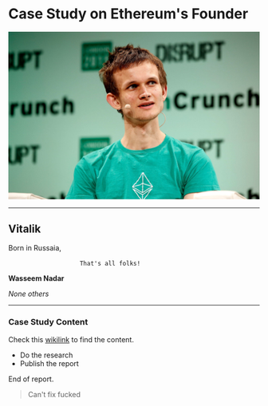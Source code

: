 # Case Study on Ethereum's Founder

![picture](licensed-image.jpg.crdownload)

---
## Vitalik
Born in Russaia, 

                        That's all folks!

**Wasseem Nadar**

*None others*

---


### Case Study Content

Check this [wikilink](https://en.wikipedia.org/wiki/Vitalik_Buterin) to find the content.

* Do the research
* Publish the report

End of report.
> Can't fix fucked



